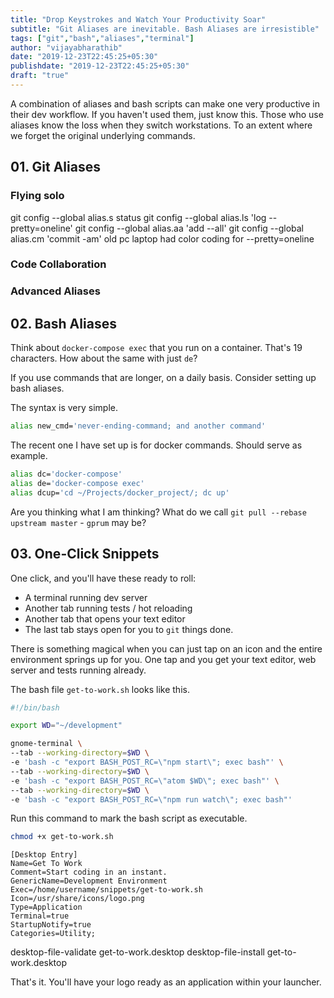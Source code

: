 ```yaml
---
title: "Drop Keystrokes and Watch Your Productivity Soar"
subtitle: "Git Aliases are inevitable. Bash Aliases are irresistible"
tags: ["git","bash","aliases","terminal"]
author: "vijayabharathib"
date: "2019-12-23T22:45:25+05:30"
publishdate: "2019-12-23T22:45:25+05:30"
draft: "true"
---
```


A combination of aliases and bash scripts can make one very productive in their dev workflow. If you haven't used them, just know this. Those who use aliases know the loss when they switch workstations. To an extent where we forget the original underlying commands.


## 01. Git Aliases

### Flying solo

git config --global alias.s status
git config --global alias.ls 'log --pretty=oneline'
git config --global alias.aa 'add --all'
git config --global alias.cm 'commit -am'
old pc laptop had color coding for --pretty=oneline

### Code Collaboration

### Advanced Aliases


## 02. Bash Aliases

Think about `docker-compose exec` that you run on a container. That's 19 characters. How about the same with just `de`? 

If you use commands that are longer, on a daily basis. Consider setting up bash aliases.

 The syntax is very simple. 

```bash
alias new_cmd='never-ending-command; and another command'
```
The recent one I have set up is for docker commands. Should serve as example.

```bash
alias dc='docker-compose'
alias de='docker-compose exec'
alias dcup='cd ~/Projects/docker_project/; dc up'
```

Are you thinking what I am thinking? What do we call `git pull --rebase upstream master` - `gprum` may be?

## 03. One-Click Snippets 

One click, and you'll have these ready to roll:
* A terminal running dev server 
* Another tab running tests / hot reloading 
* Another tab that opens your text editor
* The last tab stays open for you to `git` things done.

There is something magical when you can just tap on an icon and the entire environment springs up for you.  One tap and you get your text editor, web server and tests running already.

The bash file `get-to-work.sh` looks like this.

```bash
#!/bin/bash

export WD="~/development"

gnome-terminal \
--tab --working-directory=$WD \
-e 'bash -c "export BASH_POST_RC=\"npm start\"; exec bash"' \
--tab --working-directory=$WD \
-e 'bash -c "export BASH_POST_RC=\"atom $WD\"; exec bash"' \
--tab --working-directory=$WD \
-e 'bash -c "export BASH_POST_RC=\"npm run watch\"; exec bash"'
```

Run this command to mark the bash script as executable.
```bash
chmod +x get-to-work.sh
```


```desktop
[Desktop Entry]
Name=Get To Work
Comment=Start coding in an instant.
GenericName=Development Environment
Exec=/home/username/snippets/get-to-work.sh
Icon=/usr/share/icons/logo.png
Type=Application
Terminal=true
StartupNotify=true
Categories=Utility;
```

desktop-file-validate get-to-work.desktop
desktop-file-install get-to-work.desktop

That's it. You'll have your logo ready as an application within your launcher. 

